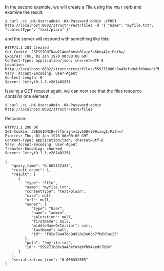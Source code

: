 In the second example, we will create a File using the `POST` verb and examine the result.

    $ curl -si -HX-User:admin -HX-Password:admin -XPOST http://localhost:8082/structr/rest/files -d '{ "name": "myfile.txt", "contentType": "text/plain" }'

and the server will respond with something like this:

    HTTP/1.1 201 Created
    Set-Cookie: JSESSIONID=w214ue6bmsb01aje3k60oy41r;Path=/
    Expires: Thu, 01 Jan 1970 00:00:00 GMT
    Content-Type: application/json; charset=UTF-8
    Location: http://localhost:8082/structr/rest/files/559271b86c9a43efa9ebfb94eedc7b96
    Vary: Accept-Encoding, User-Agent
    Content-Length: 0
    Server: Jetty(9.1.3.v20140225)

Issuing a GET request again, we can now see that the files resource contains one element.

    $ curl -si -HX-User:admin -HX-Password:admin http://localhost:8082/structr/rest/files

Response:

    HTTP/1.1 200 OK
    Set-Cookie: JSESSIONID=7rf5rzj4vi3v508vt09izvg1;Path=/
    Expires: Thu, 01 Jan 1970 00:00:00 GMT
    Content-Type: application/json; charset=utf-8
    Vary: Accept-Encoding, User-Agent
    Transfer-Encoding: chunked
    Server: Jetty(9.1.3.v20140225)
    
    {
       "query_time": "0.003137433",
       "result_count": 1,
       "result": [
          {
             "type": "File",
             "name": "myfile.txt",
             "contentType": "text/plain",
             "size": null,
             "url": null,
             "owner": {
                "type": "User",
                "name": "admin",
                "salutation": null,
                "firstName": null,
                "middleNameOrInitial": null,
                "lastName": null,
                "id": "f02e59a47dc9492da3e6cb7fb6b3ac25"
             },
             "path": "/myfile.txt",
             "id": "559271b86c9a43efa9ebfb94eedc7b96"
          }
       ],
       "serialization_time": "0.000332605"
    }

